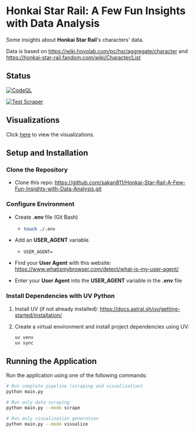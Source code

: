 # Honkai Star Rail: A Few Fun Insights with Data Analysis

Some insights about **Honkai Star Rail**'s characters' data.

Data is based on <https://wiki.hoyolab.com/pc/hsr/aggregate/character>
and <https://honkai-star-rail.fandom.com/wiki/Character/List>

## Status

[![CodeQL](https://github.com/sakan811/Honkai-Star-Rail-A-Few-Fun-Insights-with-Data-Analysis/actions/workflows/codeql.yml/badge.svg)](https://github.com/sakan811/Honkai-Star-Rail-A-Few-Fun-Insights-with-Data-Analysis/actions/workflows/codeql.yml)

[![Test Scraper](https://github.com/sakan811/Honkai-Star-Rail-A-Few-Fun-Insights-with-Data-Analysis/actions/workflows/test-scraper.yml/badge.svg)](https://github.com/sakan811/Honkai-Star-Rail-A-Few-Fun-Insights-with-Data-Analysis/actions/workflows/test-scraper.yml)

## Visualizations

Click [here](./docs/VISUAL.md) to view the visualizations.

## Setup and Installation

### Clone the Repository

* Clone this repo: <https://github.com/sakan811/Honkai-Star-Rail-A-Few-Fun-Insights-with-Data-Analysis.git>

### Configure Environment

* Create **.env** file (Git Bash)

  * ```bash
    touch ./.env
    ```

* Add an **USER_AGENT** variable.

  * ```text
    USER_AGENT=
    ```

* Find your **User Agent** with this website: <https://www.whatismybrowser.com/detect/what-is-my-user-agent/>

* Enter your **User Agent** into the **USER_AGENT** variable in the **.env** file

### Install Dependencies with UV Python

1. Install UV (if not already installed): <https://docs.astral.sh/uv/getting-started/installation/>

2. Create a virtual environment and install project dependencies using UV:

   ```bash
   uv venv
   uv sync
   ```

## Running the Application

Run the application using one of the following commands:

```bash
# Run complete pipeline (scraping and visualization)
python main.py

# Run only data scraping
python main.py --mode scrape

# Run only visualization generation
python main.py --mode visualize
```
